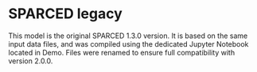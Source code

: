 # SPARCED legacy

This model is the original SPARCED 1.3.0 version. It is based on the same input
data files, and was compiled using the dedicated Jupyter Notebook located in
Demo.
Files were renamed to ensure full compatibility with version 2.0.0.

